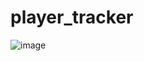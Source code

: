 # player_tracker
 
![image](https://user-images.githubusercontent.com/45242698/150707731-301acc43-2bc4-4be0-9427-e530f9cc5ad4.png)
